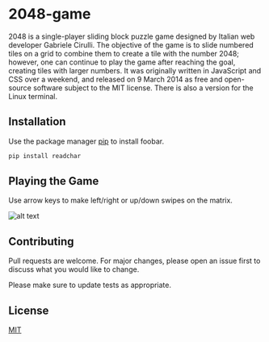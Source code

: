 # 2048-game
2048 is a single-player sliding block puzzle game designed by Italian web developer Gabriele Cirulli. The objective of the game is to slide numbered tiles on a grid to combine them to create a tile with the number 2048; however, one can continue to play the game after reaching the goal, creating tiles with larger numbers. It was originally written in JavaScript and CSS over a weekend, and released on 9 March 2014 as free and open-source software subject to the MIT license. There is also a version for the Linux terminal.

## Installation

Use the package manager [pip](https://pip.pypa.io/en/stable/) to install foobar.

```bash
pip install readchar
```

## Playing the Game

Use arrow keys to make left/right or up/down swipes on the matrix.

![alt text](https://en.wikipedia.org/wiki/File:2048_Screenshot.png)

## Contributing
Pull requests are welcome. For major changes, please open an issue first to discuss what you would like to change.

Please make sure to update tests as appropriate.

## License
[MIT](https://choosealicense.com/licenses/mit/)
